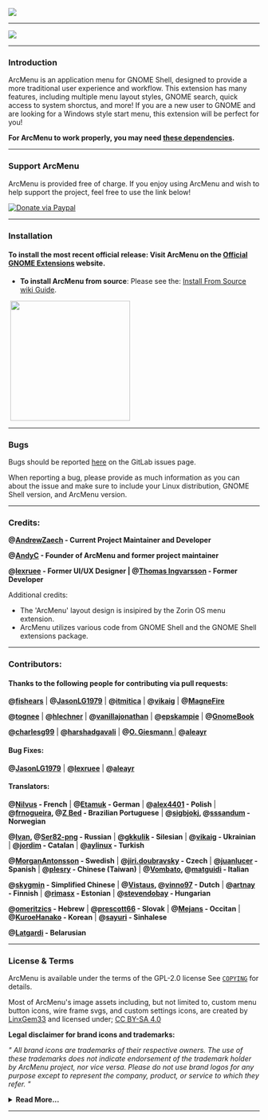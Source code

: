 ![](https://gitlab.com/arcmenu/arcmenu-assets/raw/master/images/ArcMenu_WideBanner.png)

-----

![](https://gitlab.com/arcmenu/arcmenu-assets/raw/master/images/ArcMenu_Banner.png)

-----

### Introduction

ArcMenu is an application menu for GNOME Shell, designed to provide a more traditional user experience and workflow. This extension has many features, including multiple menu layout styles, GNOME search, quick access to system shorctus, and more! If you are a new user to GNOME and are looking for a Windows style start menu, this extension will be perfect for you! 

**For ArcMenu to work properly, you may need [these dependencies](https://gitlab.com/arcmenu/ArcMenu/-/wikis/ArcMenu-Dependencies).**

-----

### Support ArcMenu

ArcMenu is provided free of charge. If you enjoy using ArcMenu and wish to help support the project, feel free to use the link below!

[![Donate via Paypal](https://gitlab.com/arcmenu/arcmenu-assets/raw/master/images/paypal_donate.png)](https://www.paypal.com/cgi-bin/webscr?cmd=_donations&business=53CWA7NR743WC&item_name=Donate+to+support+my+work&currency_code=USD&source=url)


-----


### Installation

#### To install the most recent official release: Visit ArcMenu on the [Official GNOME Extensions](https://extensions.gnome.org/extension/3628/arcmenu/) website.

- **To install ArcMenu from source**: Please see the: [Install From Source wiki Guide](https://gitlab.com/arcmenu/ArcMenu/-/wikis/Install-From-Source-Guide).

<p align="left">
       <a href="https://extensions.gnome.org/extension/3628/arcmenu/" >
    <img src="https://gitlab.com/arcmenu/arcmenu-assets/raw/master/images/get-it-ego.png" width="240" style="margin-left: 4px"/>
    </a>

-----

### Bugs

Bugs should be reported [here](https://gitlab.com/arcmenu/ArcMenu/issues) on the GitLab issues page.

When reporting a bug, please provide as much information as you can about the issue and make sure to include your Linux distribution, GNOME Shell version, and ArcMenu version.

-----

### Credits:

**@[AndrewZaech](https://gitlab.com/AndrewZaech) - Current Project Maintainer and Developer**

**@[AndyC](https://gitlab.com/LinxGem33) - Founder of ArcMenu and former project maintainer**

**@[lexruee](https://github.com/lexruee) - Former UI/UX Designer | @[Thomas Ingvarsson](https://gitlab.com/tingvarsson) -  Former Developer**

Additional credits:
* The 'ArcMenu' layout design is insipired by the Zorin OS menu extension.
* ArcMenu utilizes various code from GNOME Shell and the GNOME Shell extensions package.

-----

### Contributors:

#### Thanks to the following people for contributing via pull requests:

**@[fishears](https://github.com/fishears/Arc-Menu)** | **@[JasonLG1979](https://github.com/JasonLG1979)** | **@[itmitica](https://github.com/itmitica)** | **@[vikaig](https://gitlab.com/vikaig)** | **@[MagneFire](https://gitlab.com/MagneFire)**

**@[tognee](https://gitlab.com/tognee)** | **@[hlechner](https://gitlab.com/hlechner)** | **@[vanillajonathan](https://gitlab.com/vanillajonathan)** | **@[epskampie](https://gitlab.com/epskampie)** | **@[GnomeBook](https://gitlab.com/GnomeBook)** 

**@[charlesg99](https://github.com/charlesg99)** | **@[harshadgavali](https://gitlab.com/harshadgavali)** | **@[O. Giesmann ](https://gitlab.com/Etamuk)** | **@[aleayr ](https://gitlab.com/aleayr)**


#### Bug Fixes:

**@[JasonLG1979](https://github.com/JasonLG1979)**  | **@[lexruee](https://github.com/lexruee/Arc-Menu)** | **@[aleayr ](https://gitlab.com/aleayr)**


#### Translators:

**@[Nilvus](https://gitlab.com/Nilvus) - French** | **@[Etamuk](https://gitlab.com/Etamuk) - German** | **@[alex4401](https://gitlab.com/alex4401) - Polish** | **@[frnogueira](https://gitlab.com/frnogueira), @[Z Bed](https://gitlab.com/zbed) - Brazilian Portuguese** | **@[sigbjokj](https://gitlab.com/sigbjokj), @[sssandum](https://gitlab.com/sssandum) - Norwegian**

 **@[Ivan](https://gitlab.com/vantu5z), @[Ser82-png](https://gitlab.com/Ser82-png) - Russian** | **@[gkkulik](https://gitlab.com/gkkulik) - Silesian** | **@[vikaig](https://gitlab.com/vikaig) - Ukrainian** | **@[jordim](https://gitlab.com/jordim) - Catalan** | **@[aylinux](https://gitlab.com/aylinux) - Turkish**
 

**@[MorganAntonsson](https://gitlab.com/MorganAntonsson) - Swedish** | **@[jiri.doubravsky](https://gitlab.com/jiri.doubravsky) - Czech** | **@[juanlucer](https://gitlab.com/juanlucer) - Spanish** | **@[plesry](https://gitlab.com/plesry) - Chinese (Taiwan)** | **@[Vombato](https://gitlab.com/Vombato), @[matguidi](https://gitlab.com/matguidi) - Italian**

**@[skygmin](https://gitlab.com/skygmin) - Simplified Chinese** | **@[Vistaus](https://gitlab.com/Vistaus), @[vinno97](https://gitlab.com/vinno97) - Dutch** | **@[artnay](https://gitlab.com/artnay) - Finnish** |  **@[rimasx](https://gitlab.com/rimasx) - Estonian** | **@[stevendobay](https://gitlab.com/stevendobay) - Hungarian** 

**@[omeritzics](https://gitlab.com/omeritzics) - Hebrew** | **@[prescott66](https://gitlab.com/prescott66) - Slovak** | **@[Mejans](https://gitlab.com/Mejans) - Occitan** | **@[KuroeHanako](https://gitlab.com/KuroeHanako) - Korean** |  **@[sayuri](https://gitlab.com/sayuri-) - Sinhalese**

**@[Latgardi](https://gitlab.com/Latgardi) - Belarusian**

-----

### License & Terms

ArcMenu is available under the terms of the GPL-2.0 license See [`COPYING`](https://gitlab.com/arcmenu/ArcMenu/blob/master/COPYING) for details.

Most of ArcMenu's image assets including, but not limited to, custom menu button icons, wire frame svgs, and custom settings icons, are created by [LinxGem33](https://gitlab.com/LinxGem33) and licensed under; [CC BY-SA 4.0](https://creativecommons.org/licenses/by-sa/4.0/)

**Legal disclaimer for brand icons and trademarks:**

*" All brand icons are trademarks of their respective owners. The use of these trademarks does not indicate endorsement of the trademark holder by ArcMenu project, nor vice versa. Please do not use brand logos for any purpose except to represent the company, product, or service to which they refer. "*

<details>
<summary><b>Read More...</b></summary>

<p>

* **UBUNTU ![](https://gitlab.com/arcmenu/arcmenu-assets/raw/master/images/copyright2.svg)** - Ubuntu name and Ubuntu logo is a trademark of Canonical ![](https://gitlab.com/arcmenu/arcmenu-assets/raw/master/images/copyright2.svg) Ltd.

* **FEDORA ![](https://gitlab.com/arcmenu/arcmenu-assets/raw/master/images/copyright2.svg)** - Fedora and the Infinity design logo are trademarks of Red Hat, Inc.

* **DEBIAN ![](https://gitlab.com/arcmenu/arcmenu-assets/raw/master/images/copyright2.svg)** - is a registered trademark owned by Software in the Public Interest, Inc. Debian trademark is a registered United States trademark of Software in the Public Interest, Inc., managed by the Debian project.

* **MANJARO ![](https://gitlab.com/arcmenu/arcmenu-assets/raw/master/images/copyright2.svg)** - (logo) and name is a trademark of Manjaro GmbH & Co. KG

* **POP_OS! ![](https://gitlab.com/arcmenu/arcmenu-assets/raw/master/images/copyright2.svg)** - Name and (logo) is a trademark of system 76 ![](https://gitlab.com/arcmenu/arcmenu-assets/raw/master/images/copyright2.svg) Inc.

* **ARCH LINUX ![](https://gitlab.com/arcmenu/arcmenu-assets/raw/master/images/copyright2.svg)** - The stylized Arch Linux logo are recognised trademarks of Arch Linux, copyright 2002-2017 Judd Vinet and Aaron Griffin

* **SOLUS** - name and logo is Copyright ![](https://gitlab.com/arcmenu/arcmenu-assets/raw/master/images/copyright2.svg) 2014-2018 by Solus Project

* **KALI LINUX** - logo and name is part of ![](https://gitlab.com/arcmenu/arcmenu-assets/raw/master/images/copyright2.svg) OffSec Services Limited 2020

* **PUREOS** - name and logo is developed by members of the Purism community

* **RASPBERRY PI** ![](https://gitlab.com/arcmenu/arcmenu-assets/raw/master/images/copyright2.svg) - Logo and name is part of Raspberry Pi Foundation
UK Registered Charity 1129409

* **Gentoo Authors![](https://gitlab.com/arcmenu/arcmenu-assets/raw/master/images/copyright2.svg)** 2001–2020
Gentoo is a trademark of the Gentoo Foundation, Inc.

* **Voyager ![](https://gitlab.com/arcmenu/arcmenu-assets/raw/master/images/copyright2.svg) Linux**
(name) and (logo)

* **MXLinux![](https://gitlab.com/arcmenu/arcmenu-assets/raw/master/images/copyright2.svg)** 2020 -
Linux - is the registered trademark of Linus Torvalds in the U.S. and other countries.

* **Red Hat, Inc.![](https://gitlab.com/arcmenu/arcmenu-assets/raw/master/images/copyright2.svg)** Copyright 2020 
(name) and (logo)

* **ZORIN OS** - The "Z" logomark is a registered trademark of Zorin Technology Group Ltd. Copyright © 2019 - 2021 Zorin Technology Group Ltd

</p>
</details>

-----
